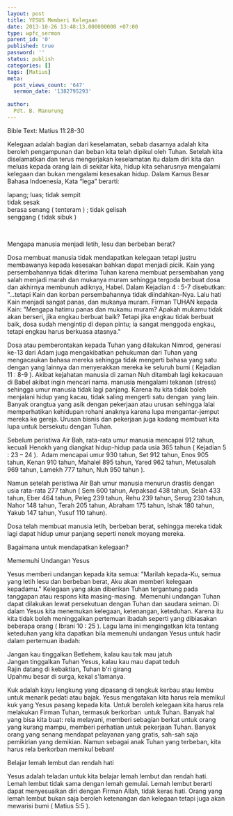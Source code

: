 ```yaml
---
layout: post
title: YESUS Memberi Kelegaan
date: 2013-10-26 13:48:13.000000000 +07:00
type: wpfc_sermon
parent_id: '0'
published: true
password: ''
status: publish
categories: []
tags: [Matius]
meta:
  post_views_count: '647'
  sermon_date: '1382795293'
  
author:
  Pdt. B. Manurung
---
```

<p>Bible Text: Matius 11:28-30</p>
<p>Kelegaan adalah bagian dari keselamatan, sebab dasarnya adalah kita beroleh pengampunan dan beban kita telah dipikul oleh Tuhan. Setelah kita diselamatkan dan terus mengerjakan keselamatan itu dalam diri kita dan meluas kepada orang lain di sekitar kita, hidup kita seharusnya mengalami kelegaan dan bukan mengalami kesesakan hidup. Dalam Kamus Besar Bahasa Indoenesia, Kata “lega” berarti:</p>
<p>	lapang; luas; tidak sempit<br />
	tidak sesak<br />
	berasa senang ( tenteram ) ; tidak gelisah<br />
	senggang ( tidak sibuk )</p>
<p> </p>
<p>Mengapa manusia menjadi letih, lesu dan berbeban berat?</p>
<p>Dosa membuat manusia tidak mendapatkan kelegaan tetapi justru membawanya kepada kesesakan bahkan dapat menjadi picik. Kain yang persembahannya tidak diterima Tuhan karena membuat persembahan yang salah menjadi marah dan mukanya muram sehingga tergoda berbuat dosa dan akhirnya membunuh adiknya, Habel. Dalam Kejadian 4 : 5-7 disebutkan: ”…tetapi Kain dan korban persembahannya tidak diindahkan-Nya. Lalu hati Kain menjadi sangat panas, dan mukanya muram. Firman TUHAN kepada Kain: "Mengapa hatimu panas dan mukamu muram? Apakah mukamu tidak akan berseri, jika engkau berbuat baik? Tetapi jika engkau tidak berbuat baik, dosa sudah mengintip di depan pintu; ia sangat menggoda engkau, tetapi engkau harus berkuasa atasnya."</p>
<p>Dosa atau pemberontakan kepada Tuhan yang dilakukan Nimrod, generasi ke-13 dari Adam juga mengakibatkan pehukuman dari Tuhan yang mengacaukan bahasa mereka sehingga tidak mengerti bahasa yang satu dengan yang lainnya dan menyerakkan mereka ke seluruh bumi ( Kejadian 11 : 8-9 ). Akibat kejahatan manusia di zaman Nuh ditambah lagi kekacauan di Babel akibat ingin mencari nama. manusia mengalami tekanan (stress) sehingga umur manusia tidak lagi panjang. Karena itu kita tidak boleh menjalani hidup yang kacau, tidak saling mengerti satu dengan  yang lain. Banyak orangtua yang asik dengan pekerjaan atau urusan sehingga lalai memperhatikan kehidupan rohani anaknya karena lupa mengantar-jemput mereka ke gereja. Urusan bisnis dan pekerjaan juga kadang membuat kita lupa untuk bersekutu dengan Tuhan.</p>
<p>Sebelum peristiwa Air Bah, rata-rata umur manusia mencapai 912 tahun, kecuali Henokh yang diangkat hidup-hidup pada usia 365 tahun ( Kejadian 5 : 23 – 24 ).  Adam mencapai umur 930 tahun, Set 912 tahun, Enos 905 tahun, Kenan 910 tahun, Mahalel 895 tahun, Yared 962 tahun, Metusalah 969 tahun, Lamekh 777 tahun, Nuh 950 tahun ).</p>
<p>Namun setelah peristiwa Air Bah umur manusia menurun drastis dengan usia rata-rata 277 tahun ( Sem 600 tahun, Arpaksad 438 tahun, Selah 433 tahun, Eber 464 tahun, Peleg 239 tahun, Rehu 239 tahun, Serug 230 tahun, Nahor 148 tahun, Terah 205 tahun, Abraham 175 tahun, Ishak 180 tahun, Yakub 147 tahun, Yusuf 110 tahun).</p>
<p>Dosa telah membuat manusia letih, berbeban berat, sehingga mereka tidak lagi dapat hidup umur panjang seperti nenek moyang mereka.</p>
<p>Bagaimana untuk mendapatkan kelegaan?</p>
<p>Mememuhi Undangan Yesus</p>
<p>Yesus memberi undangan kepada kita semua: ”Marilah kepada-Ku, semua yang letih lesu dan berbeban berat, Aku akan memberi kelegaan kepadamu." Kelegaan yang akan diberikan Tuhan tergantung pada tanggapan atau respons kita masing-masing.  Memenuhi undangan Tuhan dapat dilakukan lewat persekutuan dengan Tuhan dan saudara seiman. Di dalam Yesus kita menemukan kelegaan, ketenangan, keteduhan. Karena itu kita tidak boleh meninggalkan pertemuan ibadah seperti yang dibiasakan beberapa orang ( Ibrani 10 : 25 ). Lagu lama ini mengingatkan kita tentang keteduhan yang kita dapatkan bila memenuhi undangan Yesus untuk hadir dalam pertemuan ibadah:</p>
<p>Jangan kau tinggalkan Betlehem, kalau kau tak mau jatuh<br />
Jangan tinggalkan Tuhan Yesus, kalau kau mau dapat teduh<br />
Rajin datang di kebaktian, Tuhan b'ri girang<br />
Upahmu besar di surga, kekal s'lamanya.</p>
<p>Kuk adalah kayu lengkung yang dipasang di tengkuk kerbau atau lembu untuk menarik pedati atau bajak. Yesus mengatakan kita harus rela memikul kuk yang Yesus pasang kepada kita. Untuk beroleh kelegaan kita harus rela melakukan Firman Tuhan, termasuk berkorban  untuk Tuhan. Banyak hal yang bisa kita buat: rela melayani, memberi sebagian berkat untuk orang yang kurang mampu, memberi perhatian untuk pekerjaan Tuhan. Banyak orang yang senang mendapat pelayanan yang gratis, sah-sah saja pemikirian yang demikian. Namun sebagai anak Tuhan yang terbeban, kita harus rela berkorban memikul beban!</p>
<p>Belajar lemah lembut dan rendah hati</p>
<p>Yesus adalah teladan untuk kita belajar lemah lembut dan rendah hati. Lemah lembut tidak sama dengan lemah gemulai. Lemah lembut berarti dapat menyesuaikan diri dengan Firman Allah, tidak keras hati. Orang yang lemah lembut bukan saja beroleh ketenangan dan kelegaan tetapi juga akan mewarisi bumi ( Matius 5:5 ).</p>
